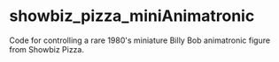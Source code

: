 # showbiz_pizza_miniAnimatronic
Code for controlling a rare 1980's miniature Billy Bob animatronic figure from Showbiz Pizza.
